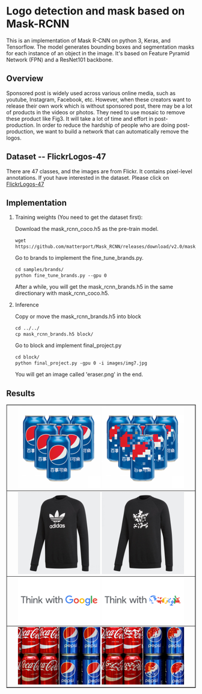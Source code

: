 # Logo detection and mask based on Mask-RCNN
This is an implementation of Mask R-CNN on python 3, Keras, and Tensorflow. 
The model generates bounding boxes and segmentation masks for each instance of an object in the image. 
It's based on Feature Pyramid Network (FPN) and a ResNet101 backbone.

## Overview
Sponsored post  is widely used across various online media, such as youtube, Instagram, Facebook, etc. 
However, when these creators want to release their own work which is without sponsored post, there may be a lot of products in the videos or photos. 
They need to use mosaic to remove these product like Fig3. 
It will take a lot of time and effort in post-production. 
In order to reduce the hardship of people who are doing post-production, 
we want to build a network that can automatically remove the logos.

## Dataset -- FlickrLogos-47
There are 47 classes, and the images are from Flickr. 
It contains pixel-level annotations. 
If yout have interested in the dataset.
Please click on [FlickrLogos-47](http://www.multimedia-computing.de/flickrlogos/)

## Implementation
1. Training weights (You need to get the dataset first):

    Download the mask_rcnn_coco.h5 as the pre-train model. 
    ```
    wget https://github.com/matterport/Mask_RCNN/releases/download/v2.0/mask_rcnn_coco.h5
    ```
    Go to brands to implement the fine_tune_brands.py.
    ```
    cd samples/brands/
    python fine_tune_brands.py --gpu 0 
    ```
    After a while, you will get the mask_rcnn_brands.h5 in the same directionary with mask_rcnn_coco.h5.

2. Inference

    Copy or move the mask_rcnn_brands.h5 into block
    ```
    cd ../../
    cp mask_rcnn_brands.h5 block/
    ```
    Go to block and implement final_project.py
    ```
    cd block/
    python final_project.py -gpu 0 -i images/img7.jpg
    ```
    You will get an image called 'eraser.png' in the end.

## Results

<table border=1>

<tr>
<td>
<center>
<img src="readme_image/img7.png" width="45%"/>
<img src="readme_image/eraser7.png"  width="45%"/>
</center>
</td>
</tr>

<tr>
<td>
<center>
<img src="readme_image/img11.jpg" width="45%"/>
<img src="readme_image/eraser11.png"  width="45%"/>
</center>
</td>
</tr>
<tr>
<td>
<center>
<img src="readme_image/img12.jpg" width="45%"/>
<img src="readme_image/eraser12.png"  width="45%"/>
</center>
</td>
</tr>


<tr>
<td>
<center>
<img src="readme_image/img15.jpg" width="45%"/>
<img src="readme_image/eraser15.png"  width="45%"/>
</center>
</td>
</tr>

</table>